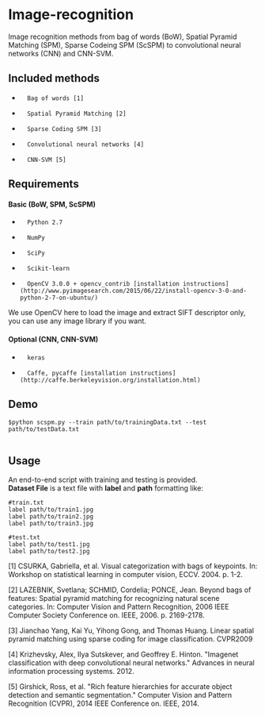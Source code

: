 # Image-recognition
Image recognition methods from bag of words (BoW), Spatial Pyramid Matching (SPM), Sparse Codeing SPM (ScSPM) to convolutional neural networks (CNN) and CNN-SVM.

## Included methods
-       Bag of words [1]
-       Spatial Pyramid Matching [2]
-       Sparse Coding SPM [3]
-       Convolutional neural networks [4]
-       CNN-SVM [5]

## Requirements
#### Basic (BoW, SPM, ScSPM)
-       Python 2.7
-       NumPy
-       SciPy
-       Scikit-learn
-       OpenCV 3.0.0 + opencv_contrib [installation instructions](http://www.pyimagesearch.com/2015/06/22/install-opencv-3-0-and-python-2-7-on-ubuntu/)  

We use OpenCV here to load the image and extract SIFT descriptor only, you can use any image library if you want.
#### Optional (CNN, CNN-SVM)
-       keras
-       Caffe, pycaffe [installation instructions](http://caffe.berkeleyvision.org/installation.html)  

## Demo
```
$python scspm.py --train path/to/trainingData.txt --test path/to/testData.txt


```
## Usage
An end-to-end script with training and testing is provided.  
**Dataset File** is a text file with **label** and **path** formatting like:

```
#train.txt
label path/to/train1.jpg  
label path/to/train2.jpg  
label path/to/train3.jpg  
```
```
#test.txt
label path/to/test1.jpg
label path/to/test2.jpg
```






[1] CSURKA, Gabriella, et al. Visual categorization with bags of keypoints. In: Workshop on statistical learning in computer vision, ECCV. 2004. p. 1-2.

[2] LAZEBNIK, Svetlana; SCHMID, Cordelia; PONCE, Jean. Beyond bags of features: Spatial pyramid matching for recognizing natural scene categories. In: Computer Vision and Pattern Recognition, 2006 IEEE Computer Society Conference on. IEEE, 2006. p. 2169-2178.

[3] Jianchao Yang, Kai Yu, Yihong Gong, and Thomas Huang. Linear spatial pyramid matching using sparse coding for image classification. CVPR2009

[4] Krizhevsky, Alex, Ilya Sutskever, and Geoffrey E. Hinton. "Imagenet classification with deep convolutional neural networks." Advances in neural information processing systems. 2012.

[5] Girshick, Ross, et al. "Rich feature hierarchies for accurate object detection and semantic segmentation." Computer Vision and Pattern Recognition (CVPR), 2014 IEEE Conference on. IEEE, 2014.

